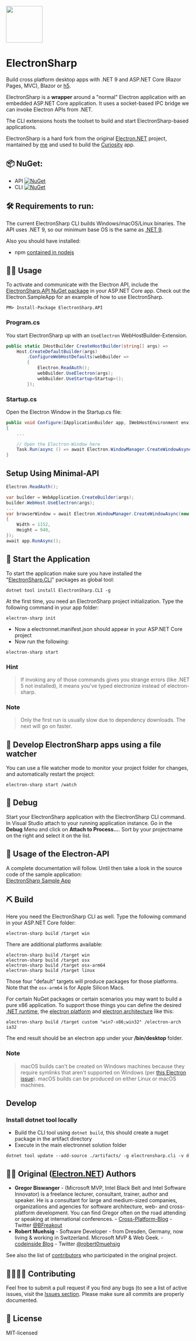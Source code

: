 <img src="https://github.com/theolivenbaum/electron-sharp/blob/main/assets/electron-sharp-logo.svg" width="100" height="100"/>

# ElectronSharp

Build cross platform desktop apps with .NET 9 and ASP.NET Core (Razor Pages, MVC), Blazor or [h5](https://github.com/curiosity-ai/h5). 

ElectronSharp is a __wrapper__ around a "normal" Electron application with an embedded ASP.NET Core application. It uses a socket-based IPC bridge we can invoke Electron APIs from .NET.

The CLI extensions hosts the toolset to build and start ElectronSharp-based applications.

ElectronSharp is a hard fork from the original  [Electron.NET](https://github.com/ElectronNET/Electron.NET) project, mantained by [me](https://github.com/theolivenbaum) and used to build the [Curiosity](https://curiosity.ai) app.


## 📦 NuGet:

* API [![NuGet](https://img.shields.io/nuget/v/ElectronSharp.API.svg?style=flat-square)](https://www.nuget.org/packages/ElectronSharp.API/) 
* CLI [![NuGet](https://img.shields.io/nuget/v/ElectronSharp.CLI.svg?style=flat-square)](https://www.nuget.org/packages/ElectronSharp.CLI/)

## 🛠 Requirements to run:

The current ElectronSharp CLI builds Windows/macOS/Linux binaries. The API uses .NET 9, so our minimum base OS is the same as [.NET 9](https://github.com/dotnet/core/blob/main/release-notes/9.0/supported-os.md).

Also you should have installed:

* npm [contained in nodejs](https://nodejs.org)

## 👩‍🏫 Usage

To activate and communicate with the Electron API, include the [ElectronSharp.API NuGet package](https://www.nuget.org/packages/ElectronSharp.API/) in your ASP.NET Core app. Check out the Electron.SampleApp for an example of how to use ElectronSharp.

````
PM> Install-Package ElectronSharp.API
````
### Program.cs

You start ElectronSharp up with an `UseElectron` WebHostBuilder-Extension. 

```csharp
public static IHostBuilder CreateHostBuilder(string[] args) =>
    Host.CreateDefaultBuilder(args)
        .ConfigureWebHostDefaults(webBuilder =>
        {
            Electron.ReadAuth();
            webBuilder.UseElectron(args);
            webBuilder.UseStartup<Startup>();
        });
```

### Startup.cs

Open the Electron Window in the Startup.cs file: 

```csharp
public void Configure(IApplicationBuilder app, IWebHostEnvironment env)
{
    ...

    // Open the Electron-Window here
    Task.Run(async () => await Electron.WindowManager.CreateWindowAsync());
}
```

## Setup Using Minimal-API
```csharp
Electron.ReadAuth();

var builder = WebApplication.CreateBuilder(args);
builder.WebHost.UseElectron(args);
...
var browserWindow = await Electron.WindowManager.CreateWindowAsync(new BrowserWindowOptions
{
    Width = 1152,
    Height = 940,
});
await app.RunAsync();
```


## 🚀 Start the Application

To start the application make sure you have installed the "[ElectronSharp.CLI](https://www.nuget.org/packages/ElectronSharp.CLI/)" packages as global tool:

```
dotnet tool install ElectronSharp.CLI -g
```

At the first time, you need an ElectronSharp project initialization. Type the following command in your app folder:

```
electron-sharp init
```

* Now a electronnet.manifest.json should appear in your ASP.NET Core project
* Now run the following:

```
electron-sharp start
```
### Hint

> If invoking any of those commands gives you strange errors (like .NET 5 not installed), it means you've typed electronize instead of electron-sharp.

### Note
> Only the first run is usually slow due to dependency downloads. The next will go on faster.

## 🔭 Develop ElectronSharp apps using a file watcher

You can use a file watcher mode to monitor your project folder for changes, and automatically restart the project:

```
electron-sharp start /watch
```


## 🐞 Debug

Start your ElectronSharp application with the ElectronSharp CLI command. In Visual Studio attach to your running application instance. Go in the __Debug__ Menu and click on __Attach to Process...__. Sort by your projectname on the right and select it on the list.


## 📔 Usage of the Electron-API

A complete documentation will follow. Until then take a look in the source code of the sample application:  
[ElectronSharp Sample App](https://github.com/theolivenbaum/electron-sharp/tree/main/ElectronSharp.SampleApp)  

  
## ⛏ Build

Here you need the ElectronSharp CLI as well. Type the following command in your ASP.NET Core folder:

```
electron-sharp build /target win
```

There are additional platforms available:

```
electron-sharp build /target win
electron-sharp build /target osx
electron-sharp build /target osx-arm64
electron-sharp build /target linux
```

Those four "default" targets will produce packages for those platforms. Note that the `osx-arm64` is for Apple Silicon Macs.

For certain NuGet packages or certain scenarios you may want to build a pure x86 application. To support those things you can define the desired [.NET runtime](https://docs.microsoft.com/en-us/dotnet/core/rid-catalog), the [electron platform](https://github.com/electron-userland/electron-packager/blob/master/docs/api.md#platform) and [electron architecture](https://github.com/electron-userland/electron-packager/blob/master/docs/api.md#arch) like this:

```
electron-sharp build /target custom "win7-x86;win32" /electron-arch ia32 
```

The end result should be an electron app under your __/bin/desktop__ folder.

### Note
> macOS builds can't be created on Windows machines because they require symlinks that aren't supported on Windows (per [this Electron issue](https://github.com/electron-userland/electron-packager/issues/71)). macOS builds can be produced on either Linux or macOS machines.

## Develop

### Install dotnet tool locally

- Build the CLI tool using `dotnet build`, this should create a nuget package in the artifact directory
- Execute in the main electronnet solution folder

```
dotnet tool update --add-source ./artifacts/ -g electronsharp.cli -v d	
```

## 👨‍💻 Original ([Electron.NET](https://github.com/ElectronSharp/Electron.NET)) Authors 

* **Gregor Biswanger** - (Microsoft MVP, Intel Black Belt and Intel Software Innovator) is a freelance lecturer, consultant, trainer, author and speaker. He is a consultant for large and medium-sized companies, organizations and agencies for software architecture, web- and cross-platform development. You can find Gregor often on the road attending or speaking at international conferences. - [Cross-Platform-Blog](http://www.cross-platform-blog.com) - Twitter [@BFreakout](https://www.twitter.com/BFreakout)  
* **Robert Muehsig** - Software Developer - from Dresden, Germany, now living & working in Switzerland. Microsoft MVP & Web Geek. - [codeinside Blog](https://blog.codeinside.eu) - Twitter [@robert0muehsig](https://twitter.com/robert0muehsig)  
  
See also the list of [contributors](https://github.com/ElectronSharp/Electron.NET/graphs/contributors) who participated in the original project.
  
  
## 🙋‍♀️🙋‍♂ Contributing
Feel free to submit a pull request if you find any bugs (to see a list of active issues, visit the [Issues section](https://github.com/theolivenbaum/electron-sharp/issues).
Please make sure all commits are properly documented.

## 🎉 License
MIT-licensed
